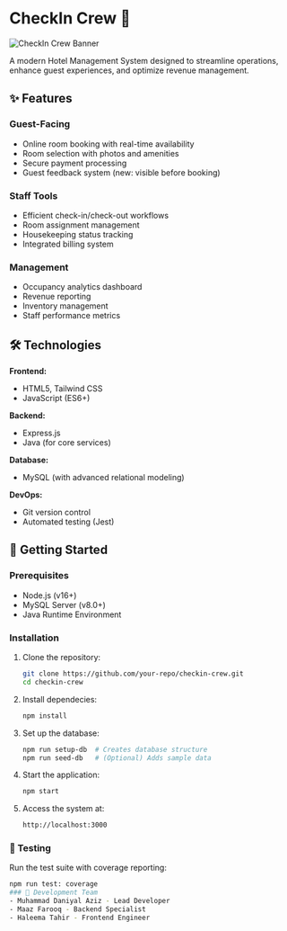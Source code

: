 # CheckIn Crew 🏨

![CheckIn Crew Banner](https://github.com/user-attachments/assets/c1a6580b-5db3-4a07-a4f1-5731e614969a)

A modern Hotel Management System designed to streamline operations, enhance guest experiences, and optimize revenue management.

## ✨ Features

### Guest-Facing
- Online room booking with real-time availability
- Room selection with photos and amenities
- Secure payment processing
- Guest feedback system (new: visible before booking)

### Staff Tools
- Efficient check-in/check-out workflows
- Room assignment management
- Housekeeping status tracking
- Integrated billing system

### Management
- Occupancy analytics dashboard
- Revenue reporting
- Inventory management
- Staff performance metrics

## 🛠️ Technologies

**Frontend:**
- HTML5, Tailwind CSS
- JavaScript (ES6+)

**Backend:**
- Express.js
- Java (for core services)

**Database:**
- MySQL (with advanced relational modeling)

**DevOps:**
- Git version control
- Automated testing (Jest)

## 🚀 Getting Started

### Prerequisites
- Node.js (v16+)
- MySQL Server (v8.0+)
- Java Runtime Environment

### Installation

1. Clone the repository:
   ```bash
   git clone https://github.com/your-repo/checkin-crew.git
   cd checkin-crew
2. Install dependecies:
   ```bash
   npm install
3. Set up the database:
   ```bash
   npm run setup-db  # Creates database structure
   npm run seed-db   # (Optional) Adds sample data
4. Start the application:
   ```bash
   npm start
5. Access the system at: 
   ```bash
   http://localhost:3000
### 🧪 Testing
Run the test suite with coverage reporting:
  ```bash
  npm run test: coverage
### 👥 Development Team
- Muhammad Daniyal Aziz - Lead Developer
- Maaz Farooq - Backend Specialist
- Haleema Tahir - Frontend Engineer
